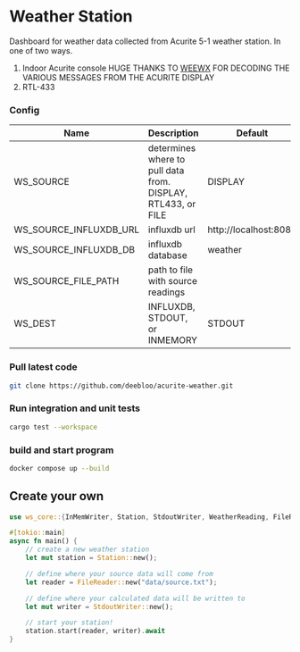 # Weather Station

Dashboard for weather data collected from Acurite 5-1 weather station. In one of two ways.

1. Indoor Acurite console
   HUGE THANKS TO [WEEWX](http://weewx.com/) FOR DECODING THE VARIOUS MESSAGES FROM THE ACURITE DISPLAY
2. RTL-433

### Config

| Name                   | Description                                                  | Default               |
| ---------------------- | ------------------------------------------------------------ | --------------------- |
| WS_SOURCE              | determines where to pull data from. DISPLAY, RTL433, or FILE | DISPLAY               |
| WS_SOURCE_INFLUXDB_URL | influxdb url                                                 | http://localhost:8086 |
| WS_SOURCE_INFLUXDB_DB  | influxdb database                                            | weather               |
| WS_SOURCE_FILE_PATH    | path to file with source readings                            |                       |
| WS_DEST                | INFLUXDB, STDOUT, or INMEMORY                                | STDOUT                |

### Pull latest code

```BASH
git clone https://github.com/deebloo/acurite-weather.git
```

### Run integration and unit tests

```BASH
cargo test --workspace
```

### build and start program

```BASH
docker compose up --build
```

## Create your own

```rust
use ws_core::{InMemWriter, Station, StdoutWriter, WeatherReading, FileReader};

#[tokio::main]
async fn main() {
    // create a new weather station
    let mut station = Station::new();

    // define where your source data will come from
    let reader = FileReader::new("data/source.txt");

    // define where your calculated data will be written to
    let mut writer = StdoutWriter::new();

    // start your station!
    station.start(reader, writer).await
}
```
